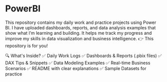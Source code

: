 # PowerBI
This repository contains my daily work and practice projects using Power BI. I have uploaded dashboards, reports, and data analysis examples that show what I’m learning and building. It helps me track my progress and improve my skills in data visualization and business intelligence.
👉 This repository is for you!

🔍 What's Inside?
✅ Daily Work Logs
✅ Dashboards & Reports (.pbix files)
✅ DAX Tips & Snippets
✅ Data Modeling Examples
✅ Real-time Business Scenarios
✅ README with clear explanations
✅ Sample Datasets for practice
